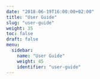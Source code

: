 ```yaml
---
date: "2018-06-19T16:00:00+02:00"
title: "User Guide"
slug: "user-guide"
weight: 35
toc: false
draft: false
menu:
  sidebar:
    name: "User Guide"
    weight: 45
    identifier: "user-guide"
---
```

